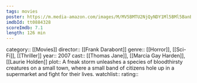```yaml
---
tags: movies
poster: https://m.media-amazon.com/images/M/MV5BMTU2NjQyNDY1Ml5BMl5BanBnXkFtZTcwMTk1MDU1MQ@@._V1_SX300.jpg
imdbId: tt0884328
scoreImdb: 7.1
length: 126 min
---
```


category:: [[Movies]]
director:: [[Frank Darabont]]
genre:: [[Horror]], [[Sci-Fi]], [[Thriller]]
year:: 2007
cast:: [[Thomas Jane]], [[Marcia Gay Harden]], [[Laurie Holden]]
plot:: A freak storm unleashes a species of bloodthirsty creatures on a small town, where a small band of citizens hole up in a supermarket and fight for their lives.
watchlist::
rating::
